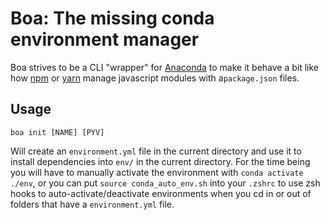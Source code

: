 # Boa: The missing conda environment manager

Boa strives to be a CLI "wrapper" for [Anaconda](https://anaconda.org/) to make it behave a bit like how [npm](https://www.npmjs.com/) or [yarn](https://yarnpkg.com/) manage javascript modules with a`package.json` files. 

## Usage

`boa init [NAME] [PYV]`  

Will create an `environment.yml` file in the current directory and use it to install dependencies into `env/` in the current directory. For the time being you will have to manually activate the environment with `conda activate ./env`, or you can put `source conda_auto_env.sh` into your `.zshrc` to use zsh hooks to auto-activate/deactivate environments when you cd in or out of folders that have a `environment.yml` file.
